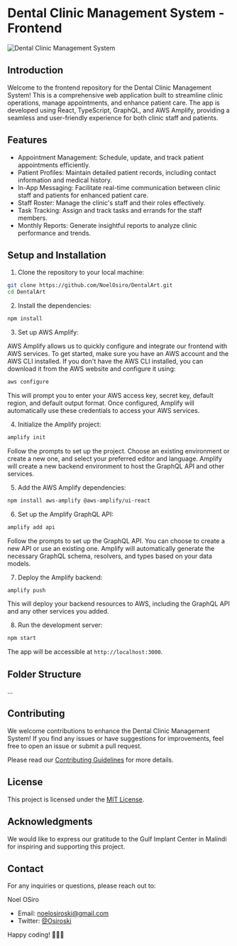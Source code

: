 
# Dental Clinic Management System - Frontend

![Dental Clinic Management System](/path/to/your/logo.png)

## Introduction

Welcome to the frontend repository for the Dental Clinic Management System! This is a comprehensive web application built to streamline clinic operations, manage appointments, and enhance patient care. The app is developed using React, TypeScript, GraphQL, and AWS Amplify, providing a seamless and user-friendly experience for both clinic staff and patients.

## Features

- Appointment Management: Schedule, update, and track patient appointments efficiently.
- Patient Profiles: Maintain detailed patient records, including contact information and medical history.
- In-App Messaging: Facilitate real-time communication between clinic staff and patients for enhanced patient care.
- Staff Roster: Manage the clinic's staff and their roles effectively.
- Task Tracking: Assign and track tasks and errands for the staff members.
- Monthly Reports: Generate insightful reports to analyze clinic performance and trends.

## Setup and Installation

1. Clone the repository to your local machine:

```bash
git clone https://github.com/NoelOsiro/DentalArt.git
cd DentalArt
```

2. Install the dependencies:

```bash
npm install
```

3. Set up AWS Amplify:

AWS Amplify allows us to quickly configure and integrate our frontend with AWS services. To get started, make sure you have an AWS account and the AWS CLI installed. If you don't have the AWS CLI installed, you can download it from the AWS website and configure it using:

```bash
aws configure
```

This will prompt you to enter your AWS access key, secret key, default region, and default output format. Once configured, Amplify will automatically use these credentials to access your AWS services.

4. Initialize the Amplify project:

```bash
amplify init
```

Follow the prompts to set up the project. Choose an existing environment or create a new one, and select your preferred editor and language. Amplify will create a new backend environment to host the GraphQL API and other services.

5. Add the AWS Amplify dependencies:

```bash
npm install aws-amplify @aws-amplify/ui-react
```

6. Set up the Amplify GraphQL API:

```bash
amplify add api
```

Follow the prompts to set up the GraphQL API. You can choose to create a new API or use an existing one. Amplify will automatically generate the necessary GraphQL schema, resolvers, and types based on your data models.

7. Deploy the Amplify backend:

```bash
amplify push
```

This will deploy your backend resources to AWS, including the GraphQL API and any other services you added.

8. Run the development server:

```bash
npm start
```

The app will be accessible at `http://localhost:3000`.

## Folder Structure

...

## Contributing

We welcome contributions to enhance the Dental Clinic Management System! If you find any issues or have suggestions for improvements, feel free to open an issue or submit a pull request.

Please read our [Contributing Guidelines](CONTRIBUTING.md) for more details.

## License

This project is licensed under the [MIT License](LICENSE).

## Acknowledgments

We would like to express our gratitude to the Gulf Implant Center in Malindi for inspiring and supporting this project.

## Contact

For any inquiries or questions, please reach out to:

Noel OSiro
- Email: noelosiroski@gmail.com
- Twitter: [@Osiroski](https://twitter.com/NoelOsiro)

Happy coding! 🚀🏥🦷

